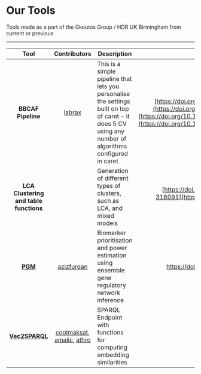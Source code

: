 # Our Tools

Tools made as a part of the Gkoutos Group / HDR UK Birmingham from current or previous

***

| Tool  | Contributors  | Description | DOI |
|:-------------:|:-------------:| ----- | -----:|
| **BBCAF Pipeline** | [labrax](https://github.com/labrax) | This is a simple pipeline that lets you personalise the settings built on top of caret - it does 5 CV using any number of algorithms configured in caret | [https://doi.org/10.1093/eurheartj/ehy815](https://doi.org/10.1093/eurheartj/ehy815), [https://doi.org/10.1371/journal.pmed.1003405](https://doi.org/10.1371/journal.pmed.1003405) |
| **LCA Clustering and table functions** |  | Generation of different types of clusters, such as LCA, and mixed models | [https://doi.org/10.1136/heartjnl-2019-316091](https://doi.org/10.1136/heartjnl-2019-316091)  |
| [**PGM**](https://github.com/azizfurqan/PGM) | [azizfurqan](https://github.com/azizfurqan) | Biomarker prioritisation and power estimation using ensemble gene regulatory network inference | https://doi.org/10.3390/ijms21217886  |
| [**Vec2SPARQL**](https://github.com/gkoutos-group/vec2sparql) | [coolmaksat](https://github.com/coolmaksat), [amalic](https://github.com/amalic), [athro](https://github.com/athro) | SPARQL Endpoint with functions for computing embedding similarities |   |
